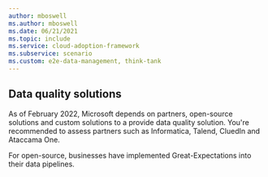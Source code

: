 ```yaml
---
author: mboswell
ms.author: mboswell
ms.date: 06/21/2021
ms.topic: include
ms.service: cloud-adoption-framework
ms.subservice: scenario
ms.custom: e2e-data-management, think-tank
---
```


## Data quality solutions

As of February 2022, Microsoft depends on partners, open-source solutions and custom solutions to a provide data quality solution. You're recommended to assess partners such as Informatica, Talend, CluedIn and Ataccama One. 

For open-source, businesses have implemented Great-Expectations into their data pipelines.